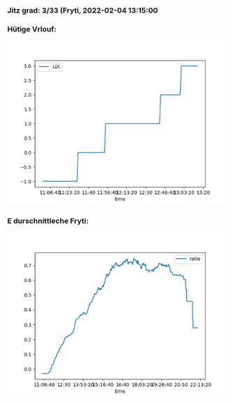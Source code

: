 ### Jitz grad: 3/33 (Fryti, 2022-02-04 13:15:00

### Hütige Vrlouf:
![Graph](Today.png)

### E durschnittleche Fryti:
![Graph](Fryti.png)